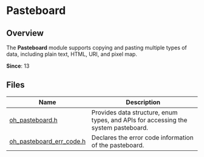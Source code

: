 # Pasteboard

## Overview

The **Pasteboard** module supports copying and pasting multiple types of data, including plain text, HTML, URI, and pixel map.

**Since**: 13

## Files

| Name| Description|
| -- | -- |
| [oh_pasteboard.h](capi-oh-pasteboard-h.md) | Provides data structure, enum types, and APIs for accessing the system pasteboard.|
| [oh_pasteboard_err_code.h](capi-oh-pasteboard-err-code-h.md) | Declares the error code information of the pasteboard.|
